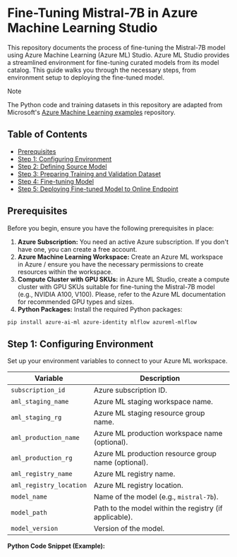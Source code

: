 # Fine-Tuning Mistral-7B in Azure Machine Learning Studio

This repository documents the process of fine-tuning the Mistral-7B model using Azure Machine Learning (Azure ML) Studio. Azure ML Studio provides a streamlined environment for fine-tuning curated models from its model catalog. This guide walks you through the necessary steps, from environment setup to deploying the fine-tuned model.

> [!NOTE]
> The Python code and training datasets in this repository are adapted from Microsoft's [Azure Machine Learning examples](https://github.com/Azure/azureml-examples/tree/main/sdk/python/jobs/finetuning) repository.

## Table of Contents

- [Prerequisites](#prerequisites)
- [Step 1: Configuring Environment](#step-1-configuring-environment)
- [Step 2: Defining Source Model](#step-2-defining-source-model)
- [Step 3: Preparing Training and Validation Dataset](#step-3-preparing-training-and-validation-dataset)
- [Step 4: Fine-tuning Model](#step-4-fine-tuning-model)
- [Step 5: Deploying Fine-tuned Model to Online Endpoint](#step-5-deploying-fine-tuned-model-to-online-endpoint)

## Prerequisites

Before you begin, ensure you have the following prerequisites in place:

1.  **Azure Subscription:** You need an active Azure subscription. If you don't have one, you can create a free account.
2.  **Azure Machine Learning Workspace:** Create an Azure ML workspace in Azure / ensure you have the necessary permissions to create resources within the workspace.
3.  **Compute Cluster with GPU SKUs:** in Azure ML Studio, create a compute cluster with GPU SKUs suitable for fine-tuning the Mistral-7B model (e.g., NVIDIA A100, V100). Please, refer to the Azure ML documentation for recommended GPU types and sizes.
4.  **Python Packages:** Install the required Python packages:
```powershell
pip install azure-ai-ml azure-identity mlflow azureml-mlflow
```

## Step 1: Configuring Environment

Set up your environment variables to connect to your Azure ML workspace.

| Variable              | Description                                      |
| --------------------- | ------------------------------------------------ |
| `subscription_id`     | Azure subscription ID.                          |
| `aml_staging_name`    | Azure ML staging workspace name.              |
| `aml_staging_rg`      | Azure ML staging resource group name.          |
| `aml_production_name` | Azure ML production workspace name (optional). |
| `aml_production_rg`   | Azure ML production resource group name (optional).|
| `aml_registry_name`   | Azure ML registry name.                           |
| `aml_registry_location`| Azure ML registry location.                        |
| `model_name`          | Name of the model (e.g., `mistral-7b`).           |
| `model_path`          | Path to the model within the registry (if applicable). |
| `model_version`       | Version of the model.                               |

**Python Code Snippet (Example):**
